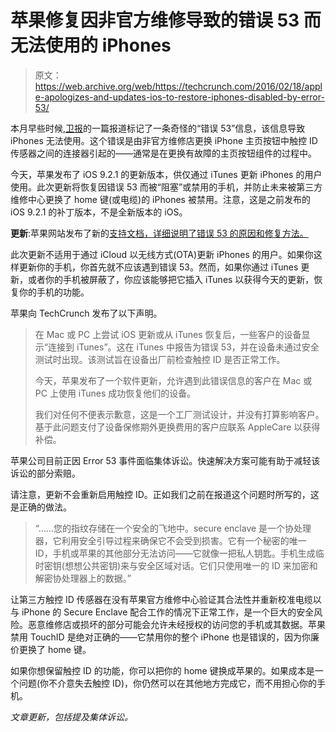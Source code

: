 # 苹果修复因非官方维修导致的错误 53 而无法使用的 iPhones

> 原文：<https://web.archive.org/web/https://techcrunch.com/2016/02/18/apple-apologizes-and-updates-ios-to-restore-iphones-disabled-by-error-53/>

本月早些时候,[卫报](https://web.archive.org/web/20230326130323/http://www.theguardian.com/money/2016/feb/05/error-53-apple-iphone-software-update-handset-worthless-third-party-repair)的一篇报道标记了一条奇怪的“错误 53”信息，该信息导致 iPhones 无法使用。这个错误是由非官方维修店更换 iPhone 主页按钮中触控 ID 传感器之间的连接器引起的——通常是在更换有故障的主页按钮组件的过程中。

今天，苹果发布了 iOS 9.2.1 的更新版本，供仅通过 iTunes 更新 iPhones 的用户使用。此次更新将恢复因错误 53 而被“阻塞”或禁用的手机，并防止未来被第三方维修中心更换了 home 键(或电缆)的 iPhones 被禁用。注意，这是之前发布的 iOS 9.2.1 的补丁版本，不是全新版本的 iOS。

**更新**:苹果网站发布了新的[支持文档，详细说明了错误 53 的原因和修复方法。](https://web.archive.org/web/20230326130323/https://support.apple.com/en-us/HT205628)

此次更新不适用于通过 iCloud 以无线方式(OTA)更新 iPhones 的用户。如果你这样更新你的手机，你首先就不应该遇到错误 53。然而，如果你通过 iTunes 更新，或者你的手机被屏蔽了，你应该能够把它插入 iTunes 以获得今天的更新，恢复你的手机的功能。

苹果向 TechCrunch 发布了以下声明。

> 在 Mac 或 PC 上尝试 iOS 更新或从 iTunes 恢复后，一些客户的设备显示“连接到 iTunes”。这在 iTunes 中报告为错误 53，并在设备未通过安全测试时出现。该测试旨在设备出厂前检查触控 ID 是否正常工作。
> 
> 今天，苹果发布了一个软件更新，允许遇到此错误信息的客户在 Mac 或 PC 上使用 iTunes 成功恢复他们的设备。
> 
> 我们对任何不便表示歉意，这是一个工厂测试设计，并没有打算影响客户。基于此问题支付了设备保修期外更换费用的客户应联系 AppleCare 以获得补偿。

苹果公司目前正因 Error 53 事件面临集体诉讼。快速解决方案可能有助于减轻该诉讼的部分索赔。

请注意，更新不会重新启用触控 ID。正如我们之前在报道这个问题时所写的，这是正确的做法。

> “……您的指纹存储在一个安全的飞地中。secure enclave 是一个协处理器，它利用安全引导过程来确保它不会受到损害。它有一个秘密的唯一 ID，手机或苹果的其他部分无法访问——它就像一把私人钥匙。手机生成临时密钥(想想公共密钥)来与安全区域对话。它们只使用唯一的 ID 来加密和解密协处理器上的数据。”

让第三方触控 ID 传感器在没有苹果官方维修中心验证其合法性并重新校准电缆以与 iPhone 的 Secure Enclave 配合工作的情况下正常工作，是一个巨大的安全风险。恶意维修店或损坏的部分可能会允许未经授权的访问您的手机或其数据。苹果禁用 TouchID 是绝对正确的——它禁用你的整个 iPhone 也是错误的，因为你廉价更换了 home 键。

如果你想保留触控 ID 的功能，你可以把你的 home 键换成苹果的。如果成本是一个问题(你不介意失去触控 ID)，你仍然可以在其他地方完成它，而不用担心你的手机。

*文章更新，包括提及集体诉讼。*